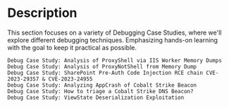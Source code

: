 # Description

This section focuses on a variety of Debugging Case Studies, where we'll explore different debugging techniques. Emphasizing hands-on learning with the goal to keep it practical as possible.

```
Debug Case Study: Analysis of ProxyShell via IIS Worker Memory Dumps
Debug Case Study: Analysis of ProxyNotShell from Memory Dump
Debug Case Study: SharePoint Pre-Auth Code Injection RCE chain CVE-2023-29357 & CVE-2023-24955
Debug Case Study: Analyzing AppCrash of Cobalt Strike Beacon
Debug Case Study: How to triage a Cobalt Strike DNS Beacon?
Debug Case Study: ViewState Deserialization Exploitation
```
